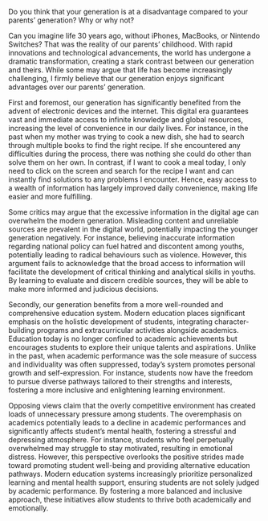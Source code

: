 Do you think that your generation is at a disadvantage compared to your parents’ generation? Why or why not?

Can you imagine life 30 years ago, without iPhones, MacBooks, or Nintendo Switches? That was the reality of our parents’ childhood. With rapid innovations and technological advancements, the world has undergone a dramatic transformation, creating a stark contrast between our generation and theirs. While some may argue that life has become increasingly challenging, I firmly believe that our generation enjoys significant advantages over our parents’ generation.

First and foremost, our generation has significantly benefited from the advent of electronic devices and the internet. This digital era guarantees vast and immediate access to infinite knowledge and global resources, increasing the level of convenience in our daily lives. For instance, in the past when my mother was trying to cook a new dish, she had to search through multiple books to find the right recipe. If she encountered any difficulties during the process, there was nothing she could do other than solve them on her own. In contrast, if I want to cook a meal today, I only need to click on the screen and search for the recipe I want and can instantly find solutions to any problems I encounter. Hence, easy access to a wealth of information has largely improved daily convenience, making life easier and more fulfilling.

Some critics may argue that the excessive information in the digital age can overwhelm the modern generation. Misleading content and unreliable sources are prevalent in the digital world, potentially impacting the younger generation negatively. For instance, believing inaccurate information regarding national policy can fuel hatred and discontent among youths, potentially leading to radical behaviours such as violence. However, this argument fails to acknowledge that the broad access to information will facilitate the development of critical thinking and analytical skills in youths. By learning to evaluate and discern credible sources, they will be able to make more informed and judicious decisions.

Secondly, our generation benefits from a more well-rounded and comprehensive education system. Modern education places significant emphasis on the holistic development of students, integrating character-building programs and extracurricular activities alongside academics. Education today is no longer confined to academic achievements but encourages students to explore their unique talents and aspirations. Unlike in the past, when academic performance was the sole measure of success and individuality was often suppressed, today’s system promotes personal growth and self-expression. For instance, students now have the freedom to pursue diverse pathways tailored to their strengths and interests, fostering a more inclusive and enlightening learning environment.

Opposing views claim that the overly competitive environment has created loads of unnecessary pressure among students. The overemphasis on academics potentially leads to a decline in academic performances and significantly affects student’s mental health, fostering a stressful and depressing atmosphere. For instance, students who feel perpetually overwhelmed may struggle to stay motivated, resulting in emotional distress. However, this perspective overlooks the positive strides made toward promoting student well-being and providing alternative education pathways. Modern education systems increasingly prioritize personalized learning and mental health support, ensuring students are not solely judged by academic performance. By fostering a more balanced and inclusive approach, these initiatives allow students to thrive both academically and emotionally.
